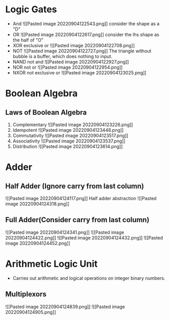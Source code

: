 # Logic Gates
* And
![[Pasted image 20220904122543.png]]
consider the shape as a "D"
* OR
![[Pasted image 20220904122617.png]]
consider the lhs shape as the half of "O"
* XOR exclusive or
![[Pasted image 20220904122708.png]]
* NOT
 ![[Pasted image 20220904122727.png]]
 The triangle without bubble is a buffer, which does nothing to input.
* NAND not and
![[Pasted image 20220904122927.png]]
* NOR not or
![[Pasted image 20220904122954.png]]
* NXOR not exclusive or
![[Pasted image 20220904123025.png]]

# Boolean Algebra
## Laws of Boolean Algebra
1. Complementary
![[Pasted image 20220904123226.png]]
2. Idempotent
![[Pasted image 20220904123448.png]]
3. Commutativity
![[Pasted image 20220904123517.png]]
4. Associativity
![[Pasted image 20220904123537.png]]
5. Distribution
![[Pasted image 20220904123614.png]]
# Adder
## Half Adder (Ignore carry from last column)
![[Pasted image 20220904124117.png]]
Half adder abstraction
![[Pasted image 20220904124318.png]]
## Full Adder(Consider carry from last column)
![[Pasted image 20220904124341.png]]
![[Pasted image 20220904124422.png]]
![[Pasted image 20220904124432.png]]
![[Pasted image 20220904124452.png]]
# Arithmetic Logic Unit
* Carries out arithmetic and logical operations on integer binary numbers.
## Multiplexors
![[Pasted image 20220904124839.png]]
![[Pasted image 20220904124905.png]]